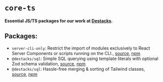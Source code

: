 # `core-ts`

**Essential JS/TS packages for our work at [Destacks](https://www.destacks.com/).**

## Packages:

- `server-cli-only`: Restrict the import of modules exclusively to React Server Components or scripts running on the CLI., [source](https://github.com/destacks/core-ts/tree/main/packages/server-cli-only), [npm](https://www.npmjs.com/package/server-cli-only)
- `@destacks/sql`: Simple SQL querying using template literals with optional Zod schema validation, [source](https://github.com/destacks/core-ts/tree/main/packages/sql), [npm](https://www.npmjs.com/package/@destacks/sql)
- `@destacks/sql`: Hassle-free merging & sorting of Tailwind classes, [source](https://github.com/destacks/core-ts/tree/main/packages/tc), [npm](https://www.npmjs.com/package/@destacks/tc)
